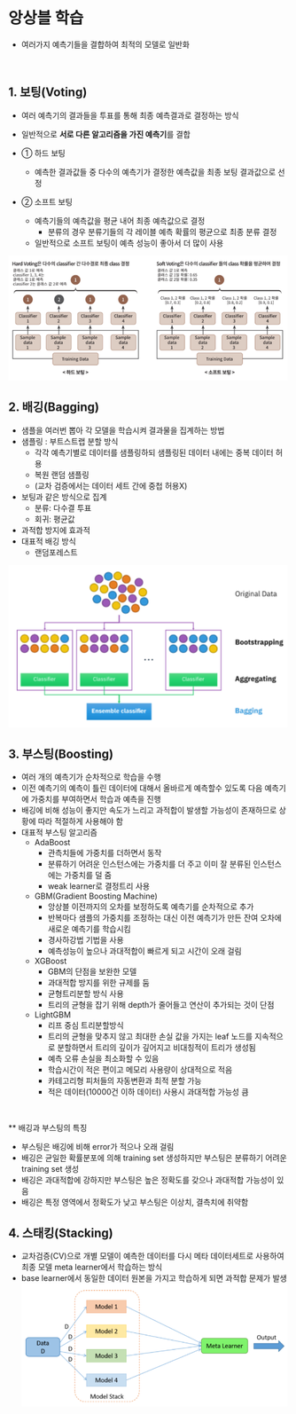 # 앙상블 학습
- 여러가지 예측기들을 결합하여 최적의 모델로 일반화

<br>

## 1. 보팅(Voting)
- 여러 예측기의 결과들을 투표를 통해 최종 예측결과로 결정하는 방식
- 일반적으로 **서로 다른 알고리즘을 가진 예측기**를 결합

- ① 하드 보팅
    - 예측한 결과값들 중 다수의 예측기가 결정한 예측값을 최종 보팅 결과값으로 선정
- ② 소프트 보팅
    - 예측기들의 예측값을 평균 내어 최종 예측값으로 결정
        - 분류의 경우 분류기들의 각 레이블 예측 확률의 평균으로 최종 분류 결정
    - 일반적으로 소프트 보팅이 예측 성능이 좋아서 더 많이 사용

![voting](data/image/voting.png)

## 2. 배깅(Bagging)
- 샘플을 여러번 뽑아 각 모델을 학습시켜 결과물을 집계하는 방법
- 샘플링 : 부트스트랩 분할 방식
    - 각각 예측기별로 데이터를 샘플링하되 샘플링된 데이터 내에는 중복 데이터 허용
    - 복원 랜덤 샘플링
    * (교차 검증에서는 데이터 세트 간에 중첩 허용X)
- 보팅과 같은 방식으로 집계
    - 분류: 다수결 투표
    - 회귀: 평균값
- 과적합 방지에 효과적
- 대표적 배깅 방식 
    - 랜덤포레스트

![bagging](data/image/bagging.png)

## 3. 부스팅(Boosting)
- 여러 개의 예측기가 순차적으로 학습을 수행
- 이전 예측기의 예측이 틀린 데이터에 대해서 올바르게 예측할수 있도록 다음 예측기에 가중치를 부여하면서 학습과 예측을 진행
- 배깅에 비해 성능이 좋지만 속도가 느리고 과적합이 발생할 가능성이 존재하므로 상황에 따라 적절하게 사용해야 함
- 대표적 부스팅 알고리즘
    - AdaBoost
        - 관측치들에 가중치를 더하면서 동작
        - 분류하기 어려운 인스턴스에는 가중치를 더 주고 이미 잘 분류된 인스턴스에는 가중치를 덜 줌
        - weak learner로 결정트리 사용
    - GBM(Gradient Boosting Machine)
        - 앙상블 이전까지의 오차를 보정하도록 예측기를 순차적으로 추가
        - 반복마다 샘플의 가중치를 조정하는 대신 이전 예측기가 만든 잔여 오차에 새로운 예측기를 학습시킴
        - 경사하강법 기법을 사용
        - 예측성능이 높으나 과대적합이 빠르게 되고 시간이 오래 걸림
    - XGBoost
        - GBM의 단점을 보완한 모델
        - 과대적합 방지를 위한 규제를 둠
        - 균형트리분할 방식 사용
        - 트리의 균형을 잡기 위해 depth가 줄어들고 연산이 추가되는 것이 단점
    - LightGBM
        - 리프 중심 트리분할방식
        - 트리의 균형을 맞추지 않고 최대한 손실 값을 가지는 leaf 노드를 지속적으로 분할하면서 트리의 깊이가 깊어지고 비대칭적이 트리가 생성됨
        - 예측 오류 손실을 최소화할 수 있음
        - 학습시간이 적은 편이고 메모리 사용량이 상대적으로 적음
        - 카테고리형 피처들의 자동변환과 최적 분할 가능
        - 적은 데이터(10000건 이하 데이터) 사용시 과대적합 가능성 큼
<br>

** 배깅과 부스팅의 특징
- 부스팅은 배깅에 비해 error가 적으나 오래 걸림
- 배깅은 균일한 확률분포에 의해 training set 생성하지만 부스팅은 분류하기 어려운 training set 생성
- 배깅은 과대적합에 강하지만 부스팅은 높은 정확도를 갖으나 과대적합 가능성이 있음
- 배깅은 특정 영역에서 정확도가 낮고 부스팅은 이상치, 결측치에 취약함

## 4. 스태킹(Stacking)
- 교차검증(CV)으로 개별 모델이 예측한 데이터를 다시 메타 데이터세트로 사용하여 최종 모델 meta learner에서 학습하는 방식
- base learner에서 동일한 데이터 원본을 가지고 학습하게 되면 과적합 문제가 발생
![stacking](data/image/stacking.png)


